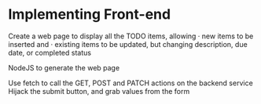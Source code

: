 # Implementing Front-end

Create a web page to display all the TODO items, allowing 
· new items to be inserted and
 · existing items to be updated, but changing description, due date, or completed status 

NodeJS to generate the web page 

Use fetch to call the GET, POST and PATCH actions on the backend service 
Hijack the submit button, and grab values from the form